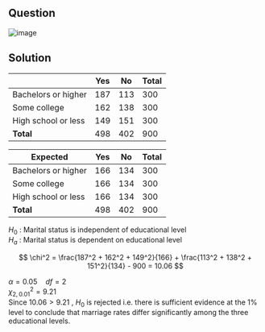 ## Question

![image](https://github.com/user-attachments/assets/f236b1c6-e50d-4e6e-bfb5-7854f733b873)

## Solution

|                     | Yes | No  | Total |
|---------------------|-----|-----|-------|
| Bachelors or higher | 187 | 113 | 300   |
| Some college        | 162 | 138 | 300   |
| High school or less | 149 | 151 | 300   |
| **Total**           | 498 | 402 | 900   |

| Expected            | Yes | No  | Total |
|---------------------|-----|-----|-------|
| Bachelors or higher | 166 | 134 | 300   |
| Some college        | 166 | 134 | 300   |
| High school or less | 166 | 134 | 300   |
| **Total**           | 498 | 402 | 900   |

$H_0$ : Marital status is independent of educational level  
$H_a$ : Marital status is dependent on educational level

$$
\chi^2 = \frac{187^2 + 162^2 + 149^2}{166} + \frac{113^2 + 138^2 + 151^2}{134} - 900 = 10.06
$$

$\alpha = 0.05 \quad df = 2$  
$\chi^2_{2, 0.01} = 9.21$  
Since $10.06 > 9.21$ , $H_0$ is rejected i.e. there is sufficient evidence at the 1% level to conclude that marriage rates differ significantly among the three educational levels.
